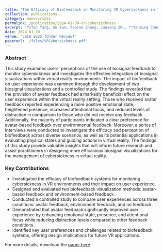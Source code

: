 ```yaml
---
title: "The Efficacy of Biofeedback in Monitoring VR Cybersickness in the Context of Remote Collaboration"
collection: publications
category: manuscripts
permalink: /publication/2024-01-30-vr-cybersickness
excerpt: 'Yifan Yang, Xu Sun, Yaorun Zhang, Junsong Zhu, **Yanming Chen**, Chen Ye, Sheng Zhang, Canjun Yang'
date: 2024-01-30
venue: 'CSCW 2025 (Under Review)'
paperurl: '/files/VRCybersickness.pdf'
---
```


### **Abstract**
This study examines users' perceptions of the use of biosignal feedback to monitor cybersickness and investigates the effective integration of biosignal visualizations within virtual reality environments. The impact of biofeedback on user experience was examined through the development of two biosignal visualizations and a controlled study. The findings revealed that the provision of avatar feedback had a markedly beneficial effect on the user experience within the virtual reality setting. Those who received avatar feedback reported experiencing a more positive emotional state, heightened presence, increased attentional focus, and reduced levels of distraction in comparison to those who did not receive any feedback. Additionally, the majority of participants indicated a clear preference for avatar-based feedback over environmental feedback. Moreover, a series of interviews were conducted to investigate the efficacy and perception of biofeedback across diverse scenarios, as well as its potential applications in evaluating physical states and guiding actions in virtual reality. The findings of this study provide valuable insights that will inform future research and assist practitioners in designing more efficacious biosignal visualizations for the management of cybersickness in virtual reality.

### **Key Contributions**
- Investigated the efficacy of biofeedback systems for monitoring cybersickness in VR environments and their impact on user experience.
- Designed and evaluated two biofeedback visualization methods: avatar-based feedback and environment-based feedback.
- Conducted a controlled study to compare user experiences across three conditions: avatar feedback, environment feedback, and no feedback.
- Demonstrated that avatar feedback significantly improved user experience by enhancing emotional state, presence, and attentional focus while reducing distraction levels compared to other feedback conditions.
- Identified key user preferences and challenges related to biofeedback systems, offering design implications for future VR applications.

For more details, download the [paper here](VRCybersickness.pdf).